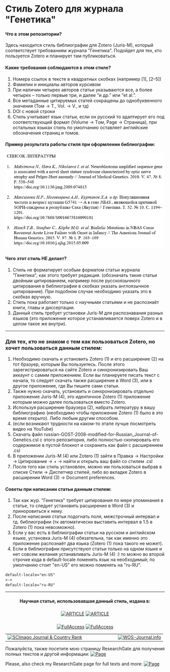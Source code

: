 # Стиль Zotero для журнала "Генетика"

#### Что в этом репозитории?
Здесь находится стиль библиографии для Zotero (Juris-M), который соответствует требованиям журнала "Генетика". 
Подойдет для тех, кто пользуется Zotero и планирует там публиковаться.

#### Какие требования соблюдаются в этом стиле?
1. Номера ссылок в тексте в квадратных скобках (например [1], [2–5])
2. Фамилии и инициалы авторов курсивом
3. При наличии четырех авторов статьи указываются все, а более четырех – только первые три, и
далее “и др.” или “et al.”.
4. Все метаданные цитируемых статей сокращены до однобуквенного значения (Том -> Т., Vol. -> V., и тд)
5. DOI с новой строки
6. Стиль учитывает язык статьи, если он русский то адаптирует его под соответствующий формат (Volume -> Tом, Page -> Cтраница), 
при остальных языках стиль по умолчанию оставляет английские обозначения страниц и томов.

#### Пример результата работы стиля при оформлении библиографии:
<div id="header" align="left">
  <img src="https://github.com/LyonyaZhozhikov/Zotero_style_for_Russian_Journal_of_Genetics/blob/main/data/example_word.bmp" width="600"/>
</div>

#### Чего этот стиль НЕ делает?
1. Стиль не форматирует особым форматом статьи журнала "Генетика", как этого требует редакция. (обозначать такие статьи двойным цитированием, 
например после русскоязычного цитирования в библиографии в скобках указать англоязычное цитирование). При подобном случае необходимо указать это в скобках вручную.
2. Стиль пока работает только с научными статьями и не распознаёт книги, главы и диссертации.
3. Данный стиль требует установки Juris-M для распознавания разных языков (это приложение которое устанавливается поверх Zotero и в целом такое же внутри).

---

### Для тех, кто не знаком с тем как пользоваться Zotero, но хочет пользоваться данным стилем:
1. Необходимо скачать и установить Zotero (1) и его расширение (2) на тот бразуер, которым Вы пользуетесь. 
После этого зарегистрироваться на сайте Zotero и синхронизировать Ваш аккаунт с самим приложением. 
Если вы планируете писать текст с начала, то следует скачать также расширение в Word (3), или в другое приложение, где Вы пишите сами статьи.
2. Также нужно скачать, установить и синхронизировать отдельно приложение Juris-M (4), это идентичное Zotero (1) приложение которым можно далее пользоваться вместо Zotero.
3. Используя расширение браузера (2), набрать литературу в вашу библиографию (необходимо чтобы приложение Zotero (1) было в это время открыто). 
Либо любым другим способом.
4. (если возникают трудности на каком-то этапе лучше посмотреть видео на YouTube)
5. Скачать файл russian-GOST-2008-modified-for-Russian_Journal-of-Genetics.csl с этого репозитория, 
либо полностью скопировать его содержимое в пустой блокнот и сохранить как файл с расширением .csl
6. В приложении Juris-M (4) или Zotero (1) зайти в Правка -> Настройки -> Цитирование -> + -> найти и открыть ваш файл со стилем .csl
7. После того как стиль установлен, можно им пользоваться выбрав в списке Стили -> Диспетчер стилей, 
либо во вкладке Zotero в расширении Word (3) -> Document preferences.

#### Советы при написании статьи данным стилем:
1. Так как жур. "Генетика" требует цитирования по мере упоминания в статье, то следует установить расширение в Word (3) и приноровиться к нему.
2. После написания статьи подогнать поля, межстрочный интервал и тд. библиографии (тк автоматически выставить интервал в 1.5 в Zotero (1) пока невозможно).
3. Если у вас есть в библиографии статьи на русском и английском языке, установка Juris-M (4) обязательна, 
так как именно это приложение распознаёт два языка (Zotero (1) пока такого не может).
4. Если в библиографии присутствуют статьи только на одном языке и нет совсем желания устанавливать Juris-M (4) :) 
то можно во второй строчке кода в default-locale поменять язык на необходимый; по умолчанию стоит "en-US" его можно поменять на "ru-RU".

```
default-locale="en-US"
<->
default-locale="ru-RU"
```

---
<div id="header" align="center">

#### Научная статья, использовавшая данный стиль, издана в:

##### 
<a href="https://sciencejournals.ru/list-issues/genrus/"><img src="https://shields.io/badge/Генетика-Научные%20Журналы-green?logo=#E9711C&Генетика=Научные%20Журналы" alt="ARTICLE"/></a>
<a href="https://link.springer.com/journal/11177"><img src="https://shields.io/badge/Russian%20Journal%20of%20Genetics%20-Springer%20Nature-green?logo=#E9711C&Russian%20Journal%20of%20Genetics%20=Springer%20Nature" alt="ARTICLE"/></a>

#####    
<a href="https://sciencejournals.ru/view-article/?j=genrus&y=2023&v=59&n=4&a=GenRus2304012Zhozhikov"><img src="https://shields.io/badge/Русская%20версия-Статья-green?logo=#E9711C&Русская%20версия=Статья" alt="FullAccess"/></a>
<a href="https://link.springer.com/article/10.1134/S1022795423040117"><img src="https://shields.io/badge/English%20version-Article-green?logo=#E9711C&English%20version=Article" alt="FullAccess"/></a>

<table align="center">
  <tr>
    <td align="left" style="width: 50%;">
      <a href="https://www.scimagojr.com/journalsearch.php?q=19021&amp;tip=sid&amp;exact=no" title="SCImago Journal &amp; Country Rank">
        <img src="https://www.scimagojr.com/journal_img.php?id=19021" alt="SCImago Journal &amp; Country Rank" />
      </a>
    </td>
    <td align="right" style="width: 50%;">
      <a href="https://wos-journal.info/journalid/1786" title="WOS-Journal.info">
        <img src="https://wos-journal.info/journalide/1786" width="320" height="120" alt="WOS-Journal.info" />
      </a>
    </td>
  </tr>
</table>

</div>

Пожалуйста, также посетите мою страницу ResearchGate для получения полных текстов и другой информации: <a href="https://www.researchgate.net/profile/Leonid-Zhozhikov-3"><img src="https://shields.io/badge/ResearchGate-Страница-green?logo=#E9711C&ResearchGate=Страница" alt="Page"/></a>

Please, also check my ResearchGate page for full texts and more: <a href="https://www.researchgate.net/profile/Leonid-Zhozhikov-3"><img src="https://shields.io/badge/ResearchGate-Page-green?logo=#E9711C&ResearchGate=Page" alt="Page"/></a>

